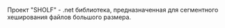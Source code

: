 Проект "SHOLF" - .net библиотека, предназначенная для сегментного хеширования файлов большого размера.
